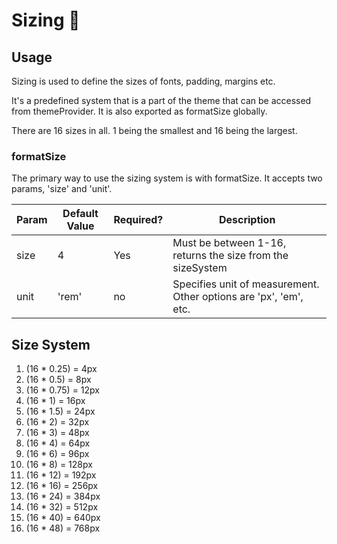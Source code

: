 # Sizing 📐

## Usage

Sizing is used to define the sizes of fonts, padding, margins etc.

It's a predefined system that is a part of the theme that can be accessed from themeProvider. It is also exported as formatSize globally.

There are 16 sizes in all. 1 being the smallest and 16 being the largest.

### formatSize

The primary way to use the sizing system is with formatSize. It accepts two params, 'size' and 'unit'.

| Param | Default Value | Required? | Description                                                       |
| ----- | ------------- | --------- | ----------------------------------------------------------------- |
| size  | 4             | Yes       | Must be between 1-16, returns the size from the sizeSystem        |
| unit  | 'rem'         | no        | Specifies unit of measurement. Other options are 'px', 'em', etc. |

## Size System

1. (16 \* 0.25) = 4px
2. (16 \* 0.5) = 8px
3. (16 \* 0.75) = 12px
4. (16 \* 1) = 16px
5. (16 \* 1.5) = 24px
6. (16 \* 2) = 32px
7. (16 \* 3) = 48px
8. (16 \* 4) = 64px
9. (16 \* 6) = 96px
10. (16 \* 8) = 128px
11. (16 \* 12) = 192px
12. (16 \* 16) = 256px
13. (16 \* 24) = 384px
14. (16 \* 32) = 512px
15. (16 \* 40) = 640px
16. (16 \* 48) = 768px
